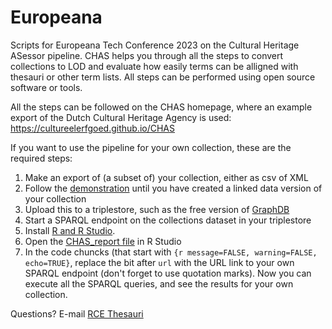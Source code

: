 # Europeana
 Scripts for Europeana Tech Conference 2023 on the Cultural Heritage ASessor pipeline. CHAS helps you through all the steps to convert collections to LOD and evaluate how easily terms can be alligned with thesauri or other term lists. All steps can be performed using open source software or tools. 
 
All the steps can be followed on the CHAS homepage, where an example export of the Dutch Cultural Heritage Agency is used: https://cultureelerfgoed.github.io/CHAS

If you want to use the pipeline for your own collection, these are the required steps:
  1. Make an export of (a subset of) your collection, either as csv of XML
  2. Follow the [demonstration](https://cultureelerfgoed.github.io/CHAS) until you have created a linked data version of your collection
  4. Upload this to a triplestore, such as the free version of [GraphDB](https://graphdb.ontotext.com/)
  5. Start a SPARQL endpoint on the collections dataset in your triplestore
  6. Install [R and R Studio](https://rstudio-education.github.io/hopr/starting.html). 
  7. Open the [CHAS_report file]() in R Studio
  8. In the code chuncks (that start with `{r message=FALSE, warning=FALSE, echo=TRUE}`, replace the bit after `url` with the URL link to your own SPARQL endpoint (don't forget to use quotation marks). Now you can execute all the SPARQL queries, and see the results for your own collection.

Questions? E-mail [RCE Thesauri](mailto:thesauri@cultureelerfgoed.nl)
     

